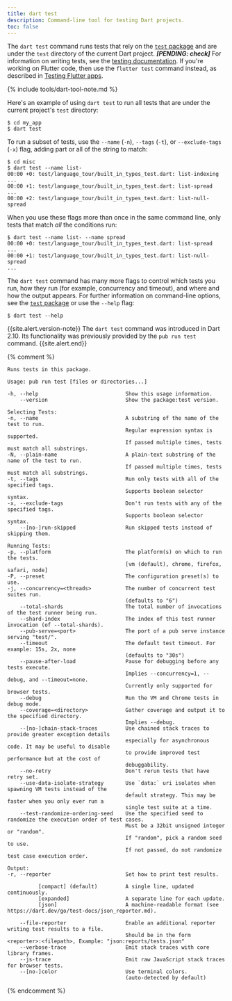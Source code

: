 ```yaml
---
title: dart test
description: Command-line tool for testing Dart projects.
toc: false
---
```


The `dart test` command runs tests that
rely on the [`test` package][] and
are under the `test` directory of the current Dart project. ***[PENDING: check]***
For information on writing tests, see the 
[testing documentation][].
If you're working on Flutter code, then use the `flutter test` command instead,
as described in [Testing Flutter apps][].

[testing documentation]: /guides/testing
[`test` package]: {{site.pub-pkg}}/test
[Testing Flutter apps]: {{site.flutter}}/docs/testing

{% include tools/dart-tool-note.md %}

Here's an example of using `dart test` to run all tests
that are under the current project's `test` directory:

```terminal
$ cd my_app
$ dart test
```

To run a subset of tests, use the `--name` (`-n`),
`--tags` (`-t`), or `--exclude-tags` (`-x`) flag,
adding part or all of the string to match:

```terminal
$ cd misc
$ dart test --name list-
00:00 +0: test/language_tour/built_in_types_test.dart: list-indexing
...
00:00 +1: test/language_tour/built_in_types_test.dart: list-spread
...
00:00 +2: test/language_tour/built_in_types_test.dart: list-null-spread
```

When you use these flags more than once in the same command line,
only tests that match _all_ the conditions run:

```terminal
$ dart test --name list- --name spread
00:00 +0: test/language_tour/built_in_types_test.dart: list-spread
...
00:00 +1: test/language_tour/built_in_types_test.dart: list-null-spread
...
```

The `dart test` command has many more flags to control
which tests you run,
how they run (for example, concurrency and timeout), and
where and how the output appears.
For further information on command-line options,
see the [`test` package] or
use the `--help` flag:

```terminal
$ dart test --help
```

{{site.alert.version-note}}
  The `dart test` command was introduced in Dart 2.10.
  Its functionality was previously provided by
  the `pub run test` command.
{{site.alert.end}}

{% comment %}
```
Runs tests in this package.

Usage: pub run test [files or directories...]

-h, --help                            Show this usage information.
    --version                         Show the package:test version.

Selecting Tests:
-n, --name                            A substring of the name of the test to run.
                                      Regular expression syntax is supported.
                                      If passed multiple times, tests must match all substrings.
-N, --plain-name                      A plain-text substring of the name of the test to run.
                                      If passed multiple times, tests must match all substrings.
-t, --tags                            Run only tests with all of the specified tags.
                                      Supports boolean selector syntax.
-x, --exclude-tags                    Don't run tests with any of the specified tags.
                                      Supports boolean selector syntax.
    --[no-]run-skipped                Run skipped tests instead of skipping them.

Running Tests:
-p, --platform                        The platform(s) on which to run the tests.
                                      [vm (default), chrome, firefox, safari, node]
-P, --preset                          The configuration preset(s) to use.
-j, --concurrency=<threads>           The number of concurrent test suites run.
                                      (defaults to "6")
    --total-shards                    The total number of invocations of the test runner being run.
    --shard-index                     The index of this test runner invocation (of --total-shards).
    --pub-serve=<port>                The port of a pub serve instance serving "test/".
    --timeout                         The default test timeout. For example: 15s, 2x, none
                                      (defaults to "30s")
    --pause-after-load                Pause for debugging before any tests execute.
                                      Implies --concurrency=1, --debug, and --timeout=none.
                                      Currently only supported for browser tests.
    --debug                           Run the VM and Chrome tests in debug mode.
    --coverage=<directory>            Gather coverage and output it to the specified directory.
                                      Implies --debug.
    --[no-]chain-stack-traces         Use chained stack traces to provide greater exception details
                                      especially for asynchronous code. It may be useful to disable
                                      to provide improved test performance but at the cost of
                                      debuggability.
    --no-retry                        Don't rerun tests that have retry set.
    --use-data-isolate-strategy       Use `data:` uri isolates when spawning VM tests instead of the
                                      default strategy. This may be faster when you only ever run a
                                      single test suite at a time.
    --test-randomize-ordering-seed    Use the specified seed to randomize the execution order of test cases.
                                      Must be a 32bit unsigned integer or "random".
                                      If "random", pick a random seed to use.
                                      If not passed, do not randomize test case execution order.

Output:
-r, --reporter                        Set how to print test results.

          [compact] (default)         A single line, updated continuously.
          [expanded]                  A separate line for each update.
          [json]                      A machine-readable format (see https://dart.dev/go/test-docs/json_reporter.md).

    --file-reporter                   Enable an additional reporter writing test results to a file.
                                      Should be in the form <reporter>:<filepath>, Example: "json:reports/tests.json"
    --verbose-trace                   Emit stack traces with core library frames.
    --js-trace                        Emit raw JavaScript stack traces for browser tests.
    --[no-]color                      Use terminal colors.
                                      (auto-detected by default)
```
{% endcomment %}
